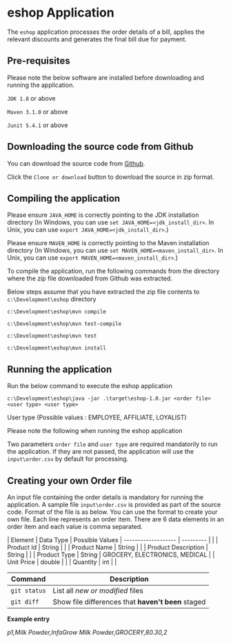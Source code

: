 # eshop Application

The `eshop` application processes the order details of a bill, applies the relevant 
discounts and generates the final bill due for payment.

Pre-requisites
--------------

Please note the below software are installed before downloading and running the application.

`JDK 1.8` or above

`Maven 3.1.0` or above

`Junit 5.4.1` or above

Downloading the source code from Github
---------------------------------------
You can download the source code from [Github](https://github.com/vasanth-07/eshop-repo/tree/develop). 

Click the `Clone or download` button to download the source in zip format.


Compiling the application
-------------------------

Please ensure `JAVA_HOME` is correctly pointing to the JDK installation directory
(In Windows, you can use `set JAVA_HOME=<jdk_install_dir>`. In Unix, you can use `export JAVA_HOME=<jdk_install_dir>`.)

Please ensure `MAVEN_HOME` is correctly pointing to the Maven installation directory
(In Windows, you can use `set MAVEN_HOME=<maven_install_dir>`. In Unix, you can use `export MAVEN_HOME=<maven_install_dir>`.)

To compile the application, run the following commands from the directory where the zip file downloaded from Github was extracted. 

Below steps assume that you have extracted the zip file contents to `c:\Development\eshop` directory

`c:\Development\eshop\mvn compile`

`c:\Development\eshop\mvn test-compile`

`c:\Development\eshop\mvn test`

`c:\Development\eshop\mvn install`


Running the application
-------------------------

Run the below command to execute the eshop application

`c:\Development\eshop\java -jar .\target\eshop-1.0.jar <order file> <user type> <user type>`

User type (Possible values : EMPLOYEE, AFFILIATE, LOYALIST)

Please note the following when running the eshop application

Two parameters `order file` and `user type` are required mandatorily to run the application. If they are not passed, the application will use the `input\order.csv` by default for processing.

Creating your own Order file
----------------------------
An input file containing the order details is mandatory for running the application. A sample file `input\order.csv` is provided as part of the source code. Format of the file is as below. You can use the format to create your own file. Each line represents an order item. There are 6 data elements in an order item and each value is comma separated.


| Element             | Data Type | Possible Values
| ------------------- | --------- | |
| Product Id    	  | String    | |
| Product Name        | String    | |
| Product Description | String    | |
| Product Type		  | String    | GROCERY, ELECTRONICS, MEDICAL |
| Unit Price		  | double    | |
| Quantity 			  | int       | |

| Command | Description |
| --- | --- |
| `git status` | List all *new or modified* files |
| `git diff` | Show file differences that **haven't been** staged |

**Example entry**

*p1,Milk Powder,InfaGrow Milk Powder,GROCERY,80.30,2*



